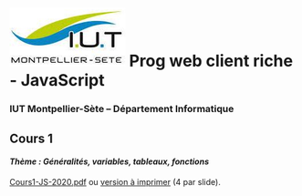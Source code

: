 # ![](ressources/logo.jpeg) Prog web client riche - JavaScript 

### IUT Montpellier-Sète – Département Informatique

## Cours 1
#### _Thème : Généralités, variables, tableaux, fonctions_

[Cours1-JS-2020.pdf](ressources/pdf/Cours1-JS-2020.pdf) ou [version à imprimer](ressources/pdf/Cours1-JS-2020-print.pdf) (4 par slide).

<!-- ## Cours 2 -->
<!-- #### _Thème : Le Document Object Model (DOM) et les événements_ -->

<!-- [Cours2-JS-2020.pdf](http://www.sgagne-iutinfo.ovh/JS/Cours/Cours2-JS-2020.pdf) -->

<!-- ## Cours 3 -->
<!-- #### _Thème : Asynchronisme en JavaScript_ -->

<!-- [Cours3-JS-2020.pdf](http://www.sgagne-iutinfo.ovh/JS/Cours/Cours3-JS-2020.pdf) -->
